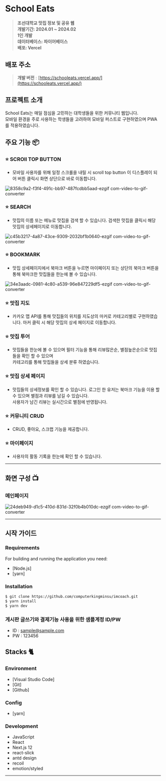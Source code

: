 # School Eats

> **조선대학교 맛집 정보 및 공유 웹** <br/> **개발기간: 2024.01 ~ 2024.02** <br/> **1인 개발** <br/> **데이터베이스: 파이어베이스** <br/> **배포: Vercel**

## 배포 주소

> **개발 버전** : [https://schooleats.vercel.app/](https://schooleats.vercel.app/)

## 프로젝트 소개

School Eats는 매일 점심을 고민하는 대학생들을 위한 커뮤니티 웹입니다.<br/>
모바일 환경을 주로 사용하는 학생들을 고려하여 모바일 퍼스트로 구현하였으며 PWA를 적용하였습니다.

## 주요 기능 📦

### ⭐️ SCROll TOP BUTTON

- 모바일 사용자를 위해 일정 스크롤을 내릴 시 scroll top button 이 디스플레이 되어 버튼 클릭시 화면 상단으로 바로 이동합니다.

![8358c9a2-f3f4-491c-bb97-487fcdbb5aad-ezgif com-video-to-gif-converter](https://github.com/computerkingminsu/School-Eats/assets/129649787/435ef711-197a-4faa-99dd-f8f62c4df662)

### ⭐️ SEARCH

- 맛집의 이름 또는 메뉴로 맛집을 검색 할 수 있습니다. 검색한 맛집을 클릭시 해당 맛집의 상세페이지로 이동합니다.
  
![c45b3217-4a87-43ce-9309-2032bf1b0640-ezgif com-video-to-gif-converter](https://github.com/computerkingminsu/School-Eats/assets/129649787/7b6b2fe0-b368-417a-8ed7-bb5797f2d33e)

### ⭐️ BOOKMARK

- 맛집 상세페이지에서 북마크 버튼을 누르면 마이페이지 또는 상단의 북마크 버튼을 통해 북마크한 맛집들을 한눈에 볼 수 있습니다.
  
![34e3aadc-0981-4c80-a539-96e847229df5-ezgif com-video-to-gif-converter](https://github.com/computerkingminsu/School-Eats/assets/129649787/dfb39a08-c9f0-40e8-b153-06ef6197d234)

### ⭐️ 맛집 지도

- 카카오 맵 API를 통해 맛집들의 위치를 지도상의 마커로 카테고리별로 구현하였습니다. 마커 클릭 시 해당 맛집의 상세 페이지로 이동합니다.

### ⭐️ 맛집 투어

- 맛집들을 한눈에 볼 수 있으며 필터 기능을 통해 리뷰많은순, 별점높은순으로 맛집들을 확인 할 수 있으며 <br/>
카테고리를 통해 맛집들을 상세 분류 하였습니다.

### ⭐️ 맛집 상세 페이지

- 맛집들의 상세정보를 확인 할 수 있습니다. 로그인 한 유저는 북마크 기능을 이용 할 수 있으며 별점과 리뷰를 남길 수 있습니다.<br/>
사용자가 남긴 리뷰는 실시간으로 별점에 반영됩니다.
 
### ⭐️ 커뮤니티 CRUD

- CRUD, 좋아요, 스크랩 기능을 제공합니다. 

### ⭐️ 마이페이지

- 사용자의 활동 기록을 한눈에 확인 할 수 있습니다.

---

## 화면 구성 📺

###  메인페이지

![24deb949-d1c5-410d-831d-32f0b4b010dc-ezgif com-video-to-gif-converter](https://github.com/computerkingminsu/School-Eats/assets/129649787/60909f83-1139-4721-b2d6-7845c7abc59e) 


---

## 시작 가이드

### Requirements

For building and running the application you need:

- [Node.js]
- [yarn]

### Installation

```bash
$ git clone https://github.com/computerkingminsu/imcoach.git
$ yarn install
$ yarn dev
```

### 게시판 글쓰기와 결제기능 사용을 위한 샘플계정 ID/PW

- ID : sample@sample.com
- PW : 123456

## Stacks 🐈

### Environment

- [Visual Studio Code]
- [Git]
- [Github]

### Config

- [yarn]

### Development

- JavaScript
- React
- Next.js 12
- react-slick
- antd design
- recoil
- emotion/styled

---
